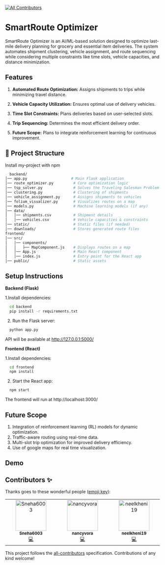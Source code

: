 
<!-- ALL-CONTRIBUTORS-BADGE:START - Do not remove or modify this section -->
[![All Contributors](https://img.shields.io/badge/all_contributors-3-orange.svg?style=flat-square)](#contributors-)
<!-- ALL-CONTRIBUTORS-BADGE:END -->
# SmartRoute Optimizer

SmartRoute Optimizer is an AI/ML-based solution designed to optimize last-mile delivery planning for grocery and essential item deliveries. The system automates shipment clustering, vehicle assignment, and route sequencing while considering multiple constraints like time slots, vehicle capacities, and distance minimization.



## Features

1. **Automated Route Optimization:** Assigns shipments to trips while minimizing travel distance.
2. **Vehicle Capacity Utilization:** Ensures optimal use of delivery vehicles.
3. **Time Slot Constraints:** Plans deliveries based on user-selected slots.
4. **Trip Sequencing:** Determines the most efficient delivery order.

5. **Future Scope:** Plans to integrate reinforcement learning for continuous improvement.







## 📁 Project Structure

Install my-project with npm

```bash
  backend/
│── app.py                    # Main Flask application
│── route_optimizer.py         # Core optimization logic
│── tsp_solver.py              # Solves the Traveling Salesman Problem
│── clustering.py              # Clustering of shipments
│── vehicle_assignment.py      # Assigns shipments to vehicles
│── folium_visualizer.py       # Visualizes routes on a map
│── models.py                  # Machine learning models (if any)
│── data/
│   │── shipments.csv          # Shipment details
│   │── vehicles.csv           # Vehicle capacities & constraints
│── static/                    # Static files (if needed)
│── downloads/                 # Stores generated route files
frontend/
│── src/
│   │── components/
│   │   ├── MapComponent.js    # Displays routes on a map
│   │── App.js                 # Main React component
│   │── index.js               # Entry point for the React app
│── public/                    # Static assets

```

    
## Setup Instructions

**Backend (Flask)**

1.Install dependencies:

```bash
  cd backend
  pip install -r requirements.txt

```
2. Run the Flask server:
```bash
  python app.py

```
API will be available at http://127.0.0.1:5000/

**Frontend (React)**

1.Install dependencies:

```bash
  cd frontend
  npm install

```
2. Start the React app:
```bash
  npm start

```
The frontend will run at http://localhost:3000/



## Future Scope

1. Integration of reinforcement learning (RL) models for dynamic optimization.
2. Traffic-aware routing using real-time data.
3. Multi-slot trip optimization for improved delivery efficiency.
4. Use of google maps for real time visualization.


## Demo



## Contributors ✨

Thanks goes to these wonderful people ([emoji key](https://allcontributors.org/docs/en/emoji-key)):

<!-- ALL-CONTRIBUTORS-LIST:START - Do not remove or modify this section -->
<!-- prettier-ignore-start -->
<!-- markdownlint-disable -->
<table>
  <tbody>
    <tr>
      <td align="center" valign="top" width="14.28%"><a href="https://github.com/Sneha6003"><img src="https://avatars.githubusercontent.com/u/147996970?v=4?s=100" width="100px;" alt="Sneha6003"/><br /><sub><b>Sneha6003</b></sub></a><br /><a href="https://github.com/Sneha6003/SmartRouteOptimizer/commits?author=Sneha6003" title="Code">💻</a></td>
      <td align="center" valign="top" width="14.28%"><a href="https://github.com/nancyvora"><img src="https://avatars.githubusercontent.com/u/176607793?v=4?s=100" width="100px;" alt="nancyvora"/><br /><sub><b>nancyvora</b></sub></a><br /><a href="https://github.com/Sneha6003/SmartRouteOptimizer/commits?author=nancyvora" title="Code">💻</a></td>
      <td align="center" valign="top" width="14.28%"><a href="https://github.com/neelkheni19"><img src="https://avatars.githubusercontent.com/u/131980752?v=4?s=100" width="100px;" alt="neelkheni19"/><br /><sub><b>neelkheni19</b></sub></a><br /><a href="https://github.com/Sneha6003/SmartRouteOptimizer/commits?author=neelkheni19" title="Code">💻</a></td>
    </tr>
  </tbody>
</table>

<!-- markdownlint-restore -->
<!-- prettier-ignore-end -->

<!-- ALL-CONTRIBUTORS-LIST:END -->

This project follows the [all-contributors](https://github.com/all-contributors/all-contributors) specification. Contributions of any kind welcome!